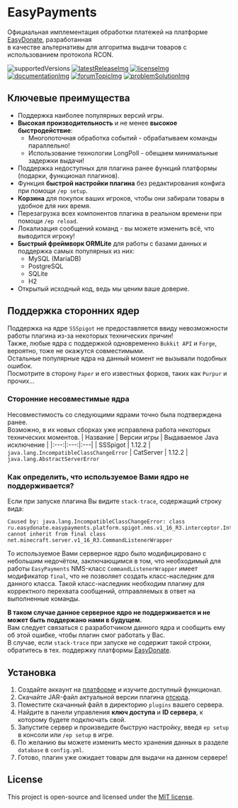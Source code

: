 [platformSite]: https://easydonate.ru/

[supportedVersions]: https://img.shields.io/badge/%D0%B2%D0%B5%D1%80%D1%81%D0%B8%D1%8F%20%D0%B8%D0%B3%D1%80%D1%8B-1.8.X%20--%201.21.X-3BAF18?style=for-the-badge

[latestReleaseImg]: https://img.shields.io/github/v/release/EasyDonate/EasyPayments?color=3BAF18&label=%D0%B2%D0%B5%D1%80%D1%81%D0%B8%D1%8F%20%D0%BF%D0%BB%D0%B0%D0%B3%D0%B8%D0%BD%D0%B0&logo=github&sort=semver&style=for-the-badge
[latestRelease]: https://github.com/EasyDonate/EasyPayments/releases/latest

[licenseImg]: https://img.shields.io/github/license/EasyDonate/EasyPayments?label=%D0%BB%D0%B8%D1%86%D0%B5%D0%BD%D0%B7%D0%B8%D1%8F&color=3BAF18&style=for-the-badge
[license]: https://github.com/EasyDonate/EasyPayments/blob/main/LICENSE

[documentationImg]: https://img.shields.io/badge/%D0%B4%D0%BE%D0%BA%D1%83%D0%BC%D0%B5%D0%BD%D1%82%D0%B0%D1%86%D0%B8%D1%8F-gitbook-3BAF18?style=for-the-badge
[documentation]: https://easypayments.easydonate.ru/

[forumTopicImg]: https://img.shields.io/badge/%D1%82%D0%B5%D0%BC%D0%B0%20%D0%BD%D0%B0%20%D1%84%D0%BE%D1%80%D1%83%D0%BC%D0%B5-easydonate-3BAF18?style=for-the-badge
[forumTopic]: https://forum.easydonate.ru/d/117-mc-easypayments-alternativnyy-sposob-vydachi-tovarov

[problemSolutionImg]: https://img.shields.io/badge/%D1%80%D0%B5%D1%88%D0%B5%D0%BD%D0%B8%D0%B5-%D0%BF%D1%80%D0%BE%D0%B1%D0%BB%D0%B5%D0%BC-3BAF18?style=for-the-badge
[problemSolution]: https://forum.easydonate.ru/d/117-mc-easypayments-alternativnyy-sposob-vydachi-tovarov/6

# EasyPayments
Официальная имплементация обработки платежей на платформе [EasyDonate][platformSite], разработанная<br>
в качестве альтернативы для алгоритма выдачи товаров с использованием протокола RCON.

![supportedVersions] [![latestReleaseImg]][latestRelease] [![licenseImg]][license]<br>
[![documentationImg]][documentation] [![forumTopicImg]][forumTopic] [![problemSolutionImg]][problemSolution]

## Ключевые преимущества
- Поддержка наиболее популярных версий игры.
- **Высокая производительность** и не менее **высокое быстродействие**:
  - Многопоточная обработка событий - обрабатываем команды параллельно!
  - Использование технологии LongPoll - обещаем минимальные задержки выдачи!
- Поддержка недоступных для плагина ранее функций платформы (подарки, функционал плагинов).
- Функция **быстрой настройки плагина** без редактирования конфига при помощи `/ep setup`.
- **Корзина** для покупок ваших игроков, чтобы они забирали товары в удобное для них время.
- Перезагрузка всех компонентов плагина в реальном времени при помощи `/ep reload`.
- Локализация сообщений команд - вы можете изменить всё, что выводится игроку!
- **Быстрый фреймворк ORMLite** для работы с базами данных и поддержка самых популярных из них:
  - MySQL (MariaDB)
  - PostgreSQL
  - SQLite
  - H2
- Открытый исходный код, ведь мы ценим ваше доверие.

## Поддержка сторонних ядер
Поддержка на ядре `SSSpigot` не предоставляется ввиду невозможности работы плагина из-за некоторых технических причин!<br>
Также, любые ядра с поддержкой одновременно `Bukkit API` и `Forge`, вероятно, тоже не окажутся совместимыми.<br>
Остальные популярные ядра на данный момент не вызывали подобных ошибок.<br>
Посмотрите в сторону `Paper` и его известных форков, таких как `Purpur` и прочих...

### Сторонние несовместимые ядра
Несовместимость со следующими ядрами точно была подтверждена ранее.<br>
Возможно, в их новых сборках уже исправлена работа некоторых технических моментов.
| Название | Версии игры | Выдаваемое Java исключение |
|:---:|:---:|:---|
| SSSpigot | 1.12.2 | `java.lang.IncompatibleClassChangeError`
| CatServer | 1.12.2 | `java.lang.AbstractServerError`

### Как определить, что используемое Вами ядро не поддерживается?
Если при запуске плагина Вы видите `stack-trace`, содержащий строку вида:
```
Caused by: java.lang.IncompatibleClassChangeError: class 
ru.easydonate.easypayments.platform.spigot.nms.v1_16_R3.interceptor.InterceptedCommandListenerWrapper 
cannot inherit from final class net.minecraft.server.v1_16_R3.CommandListenerWrapper
```
То используемое Вами серверное ядро было модифицировано с небольшим недочётом, заключающимся в том,
что необходимый для работы `EasyPayments` NMS-класс `CommandListenerWrapper` имеет модификатор `final`,
что не позволяет создать класс-наследник для данного класса. Такой класс-наследник необходим плагину
для корректного перехвата сообщений, отправляемых в ответ на выполненные команды.

**В таком случае данное серверное ядро не поддерживается и не может быть поддержано нами в будущем.**<br/>
Вам следует связаться с разработчиком данного ядра и сообщить ему об этой ошибке, чтобы плагин смог работать у Вас.<br/>
В случае, если `stack-trace` при запуске не содержит такой строки, обратитесь в тех. поддержку платформы [EasyDonate](https://easydonate.ru).

## Установка
1. Создайте аккаунт на [платформе][platformSite] и изучите доступный функционал.
2. Скачайте JAR-файл актуальной версии плагина [отсюда][latestRelease].
3. Поместите скачанный файл в директорию `plugins` вашего сервера.
4. Найдите в панели управления **ключ доступа** и **ID сервера**, к которому будете подключать свой.
5. Запустите сервер и произведите быструю настройку, введя `ep setup` в консоли или `/ep setup` в игре.
6. По желанию вы можете изменить место хранения данных в разделе `database` в `config.yml`.
7. Готово, плагин уже ожидает товары для выдачи на данном сервере!

## License
This project is open-source and licensed under the [MIT license][license].
